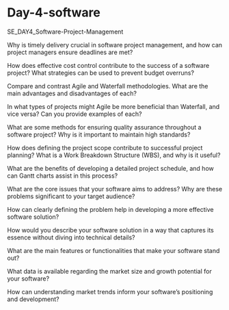 # Day-4-software

SE_DAY4_Software-Project-Management

Why is timely delivery crucial in software project management, and how can project managers ensure deadlines are met?



How does effective cost control contribute to the success of a software project? What strategies can be used to prevent budget overruns?


Compare and contrast Agile and Waterfall methodologies. What are the main advantages and disadvantages of each?


In what types of projects might Agile be more beneficial than Waterfall, and vice versa? Can you provide examples of each?


What are some methods for ensuring quality assurance throughout a software project? Why is it important to maintain high standards?


How does defining the project scope contribute to successful project planning? What is a Work Breakdown Structure (WBS), and why is it useful?


What are the benefits of developing a detailed project schedule, and how can Gantt charts assist in this process?


What are the core issues that your software aims to address? Why are these problems significant to your target audience?


How can clearly defining the problem help in developing a more effective software solution?


How would you describe your software solution in a way that captures its essence without diving into technical details?


What are the main features or functionalities that make your software stand out?


What data is available regarding the market size and growth potential for your software?


How can understanding market trends inform your software’s positioning and development?


